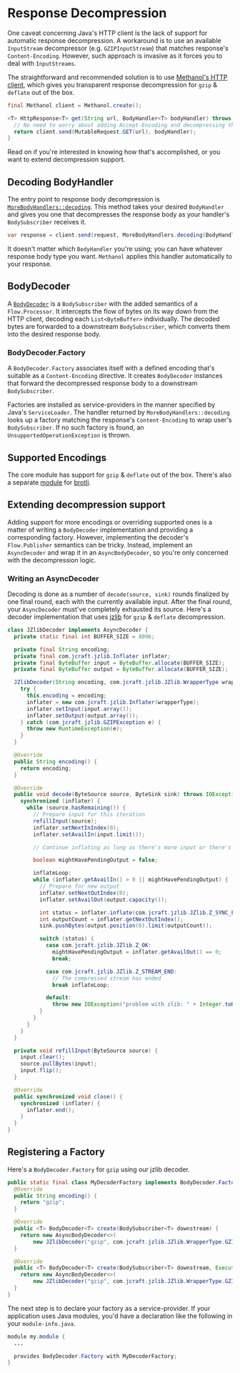# Response Decompression

One caveat concerning Java's HTTP client is the lack of support for automatic response decompression.
A workaround is to use an available `InputStream` decompressor (e.g. `GZIPInputStream`) that matches response's `Content-Encoding`.
However, such approach is invasive as it forces you to deal with `InputStreams`.

The straightforward and recommended solution is to use [Methanol's HTTP client](methanol_httpclient.md), which gives you transparent response decompression for `gzip` & `deflate` out of the box.

```java
final Methanol client = Methanol.create();

<T> HttpResponse<T> get(String url, BodyHandler<T> bodyHandler) throws IOException, InterruptedException {
  // No need to worry about adding Accept-Encoding and decompressing the response, the client does that for you!
  return client.send(MutableRequest.GET(url), bodyHandler);
}
```

Read on if you're interested in knowing how that's accomplished, or you want to extend decompression support.

## Decoding BodyHandler

The entry point to response body decompression is [`MoreBodyHandlers::decoding`][morebodyhandlers_decoding_javadoc].
This method takes your desired `BodyHandler` and gives you one that decompresses the response body as your handler's `BodySubscriber` receives it.

```java
var response = client.send(request, MoreBodyHandlers.decoding(BodyHandlers.ofString()));
```

It doesn't matter which `BodyHandler` you're using; you can have whatever response body type you want. `Methanol` applies this handler
automatically to your response.

## BodyDecoder

A [`BodyDecoder`][bodydecoder_javadoc] is a `BodySubscriber` with the added semantics of a `Flow.Processor`.
It intercepts the flow of bytes on its way down from the HTTP client, decoding each `List<ByteBuffer>` individually.
The decoded bytes are forwarded to a downstream `BodySubscriber`, which converts them into the desired response body.

### BodyDecoder.Factory

A `BodyDecoder.Factory` associates itself with a defined encoding that's suitable as a `Content-Encoding` directive.
It creates `BodyDecoder` instances that forward the decompressed response body to a downstream `BodySubscriber`.

Factories are installed as service-providers in the manner specified by Java's `ServiceLoader`.
The handler returned by `MoreBodyHandlers::decoding` looks up a factory matching the response's `Content-Encoding` to wrap user's `BodySubscriber`.
If no such factory is found, an `UnsupportedOperationException` is thrown.

## Supported Encodings

The core module has support for `gzip` & `deflate` out of the box. There's also a separate [module][methanol-brotli] for [brotli].

## Extending decompression support

Adding support for more encodings or overriding supported ones is a matter of writing a `BodyDecoder` implementation and providing a corresponding factory.
However, implementing the decoder's `Flow.Publisher` semantics can be tricky. Instead, implement an `AsyncDecoder` and wrap it in an `AsyncBodyDecoder`, so
you're only concerned with the decompression logic.

### Writing an AsyncDecoder

Decoding is done as a number of `decode(source, sink)` rounds finalized by one final round, each with the currently available input.
After the final round, your `AsyncDecoder` must've completely exhausted its source.
Here's a decoder implementation that uses [jzlib] for `gzip` & `deflate` decompression.

```java
class JZlibDecoder implements AsyncDecoder {
  private static final int BUFFER_SIZE = 8096;

  private final String encoding;
  private final com.jcraft.jzlib.Inflater inflater;
  private final ByteBuffer input = ByteBuffer.allocate(BUFFER_SIZE);
  private final ByteBuffer output = ByteBuffer.allocate(BUFFER_SIZE);

  JZlibDecoder(String encoding, com.jcraft.jzlib.JZlib.WrapperType wrapperType) {
    try {
      this.encoding = encoding;
      inflater = new com.jcraft.jzlib.Inflater(wrapperType);
      inflater.setInput(input.array());
      inflater.setOutput(output.array());
    } catch (com.jcraft.jzlib.GZIPException e) {
      throw new RuntimeException(e);
    }
  }

  @Override
  public String encoding() {
    return encoding;
  }

  @Override
  public void decode(ByteSource source, ByteSink sink) throws IOException {
    synchronized (inflater) {
      while (source.hasRemaining()) {
        // Prepare input for this iteration
        refillInput(source);
        inflater.setNextInIndex(0);
        inflater.setAvailIn(input.limit());

        // Continue inflating as long as there's more input or there's pending output

        boolean mightHavePendingOutput = false;

        inflateLoop:
        while (inflater.getAvailIn() > 0 || mightHavePendingOutput) {
          // Prepare for new output
          inflater.setNextOutIndex(0);
          inflater.setAvailOut(output.capacity());

          int status = inflater.inflate(com.jcraft.jzlib.JZlib.Z_SYNC_FLUSH);
          int outputCount = inflater.getNextOutIndex();
          sink.pushBytes(output.position(0).limit(outputCount));

          switch (status) {
            case com.jcraft.jzlib.JZlib.Z_OK:
              mightHavePendingOutput = inflater.getAvailOut() == 0;
              break;

            case com.jcraft.jzlib.JZlib.Z_STREAM_END:
              // The compressed stream has ended
              break inflateLoop;

            default:
              throw new IOException("problem with zlib: " + Integer.toHexString(status));
          }
        }
      }
    }
  }

  private void refillInput(ByteSource source) {
    input.clear();
    source.pullBytes(input);
    input.flip();
  }

  @Override
  public synchronized void close() {
    synchronized (inflater) {
      inflater.end();
    }
  }
}
```

## Registering a Factory

Here's a `BodyDecoder.Factory` for `gzip` using our jzlib decoder.

```java
public static final class MyDecoderFactory implements BodyDecoder.Factory {
  @Override
  public String encoding() {
    return "gzip";
  }

  @Override
  public <T> BodyDecoder<T> create(BodySubscriber<T> downstream) {
    return new AsyncBodyDecoder<>(
        new JZlibDecoder("gzip", com.jcraft.jzlib.JZlib.WrapperType.GZIP), downstream);
  }

  @Override
  public <T> BodyDecoder<T> create(BodySubscriber<T> downstream, Executor executor) {
    return new AsyncBodyDecoder<>(
        new JZlibDecoder("gzip", com.jcraft.jzlib.JZlib.WrapperType.GZIP), downstream);
  }
}
```

The next step is to declare your factory as a service-provider. If your application uses Java modules,
you'd have a declaration like the following in your `module-info.java`.

```java
module my.module {
  ...

  provides BodyDecoder.Factory with MyDecoderFactory;
}
```

[gzip-rfc]: https://tools.ietf.org/html/rfc1952

[methanol-brotli]: https://github.com/mizosoft/methanol/tree/master/methanol-brotli

[brotli]: https://github.com/google/brotli

[jzlib]: https://www.jcraft.com/jzlib/

[morebodyhandlers_decoding_javadoc]: https://mizosoft.github.io/methanol/api/latest/methanol/com/github/mizosoft/methanol/MoreBodyHandlers.html#decoding(java.net.http.HttpResponse.BodyHandler)

[bodydecoder_javadoc]: https://mizosoft.github.io/methanol/api/latest/methanol/com/github/mizosoft/methanol/BodyDecoder.html
